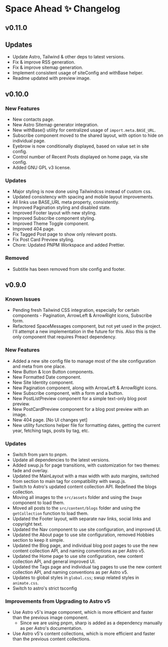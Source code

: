 # Space Ahead ✨ Changelog

## v0.11.0

## Updates

- Update Astro, Tailwind & other deps to latest versions.
- Fix & improve RSS generation.
- Fix & improve sitemap generation.
- Implement consistent usage of siteConfig and withBase helper.
- Readme updated with preview image.

## v0.10.0

### New Features

- New contacts page.
- New Astro Sitemap generator integration.
- New withBase() utility for centralized usage of `import.meta.BASE_URL`.
- Subscribe component moved to the shared layout, with option to hide on individual page.
- Eyebrow is now conditionally displayed, based on value set in site config.
- Control number of Recent Posts displayed on home page, via site config.
- Added GNU GPL v3 license.

### Updates

- Major styling is now done using Tailwindcss instead of custom css.
- Updated consistency with spacing and mobile layout improvements.
- All links use BASE_URL meta property, consistently.
- Improved Pagination styling and disabled state.
- Improved Footer layout with new styling.
- Improved Subscribe component styling.
- Improved Theme Toggle component.
- Improved 404 page.
- Fix Tagged Post page to show only relevant posts.
- Fix Post Card Preview styling.
- Chore: Updated PNPM Workspace and added Prettier.

### Removed

- Subtitle has been removed from site config and footer.

## v0.9.0

### Known Issues

- Pending fresh Tailwind CSS integration, especially for certain components - Pagination, ArrowLeft & ArrowRight icons, Subscribe form.
- Refactored SpaceMessages component, but not yet used in the project. I'll attempt a new implementation in the future for this. Also this is the only component that requires Preact dependency.

### New Features

- Added a new site config file to manage most of the site configuration and meta from one place.
- New Button & Icon Button components.
- New Formatted Date component.
- New Site Identity component.
- New Pagination component, along with ArrowLeft & ArrowRight icons.
- New Subscribe component, with a form and a button.
- New PostListPreview component for a simple text-only blog post preview.
- New PostCardPreview component for a blog post preview with an image.
- New 404 page. [No UI changes yet]
- New utility functions helper file for formatting dates, getting the current year, fetching tags, posts by tag, etc.

### Updates

- Switch from yarn to pnpm.
- Update all dependencies to the latest versions.
- Added swup.js for page transitions, with customization for two themes: fade and overlay.
- Updated the MainLayout with a max width with auto margins, switched from section to main tag for compatibility with swup.js.
- Switch to Astro's updated content collection API. Redefined the blogs collection.
- Moving all images to the `src/assets` folder and using the `Image` component to load them.
- Moved all posts to the `src/content/blogs` folder and using the `getCollection` function to load them.
- Updated the Footer layout, with separate nav links, social links and copyright text.
- Updated the Nav component to use site configuration, and improved UI.
- Updated the About page to use site configuration, removed Hobbies section to keep it simple.
- Updated the Blog page, and individual blog post pages to use the new content collection API, and naming conventions as per Astro v5.
- Updated the Home page to use site configuration, new content collection API, and general improved UI.
- Updated the Tags page and individual tag pages to use the new content collection API, and naming conventions as per Astro v5.
- Updates to global styles in `global.css`; swup related styles in `animate.css`.
- Switch to astro's strict tsconfig

### Improvements from Upgrading to Astro v5

- Use Astro v5's image component, which is more efficient and faster than the previous image component.
  - Since we are using pnpm, sharp is added as a dependency manually as per Astro's documentation.
- Use Astro v5's content collections, which is more efficient and faster than the previous content collections.
